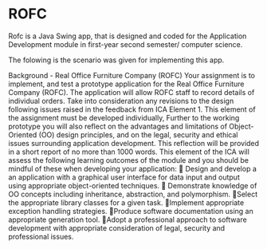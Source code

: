 # ROFC

Rofc is a Java Swing app, that is designed and coded for the  Application
Development module in first-year second semester/ computer science.

The folowing is the scenario was given for implementing this app.

Background - Real Office Furniture Company (ROFC)
Your assignment is to implement, and test a prototype application for the Real Office
Furniture Company (ROFC). The application will allow ROFC staff to record details
of individual orders. Take into consideration any revisions to the design following
issues raised in the feedback from ICA Element 1.
This element of the assignment must be developed individually,
Further to the working prototype you will also reflect on the advantages and
limitations of Object-Oriented (OO) design principles, and on the legal, security and
ethical issues surrounding application development. This reflection will be provided
in a short report of no more than 1000 words.
This element of the ICA will assess the following learning outcomes of the module
and you should be mindful of these when developing your application:

Design and develop a an application with a graphical user interface for data
input and output using appropriate object-oriented techniques.

Demonstrate knowledge of OO concepts including inheritance, abstraction,
and polymorphism.
Select the appropriate library classes for a given task.
Implement appropriate exception handling strategies.
Produce software documentation using an appropriate generation tool.
Adopt a professional approach to software development with appropriate
consideration of legal, security and professional issues.

